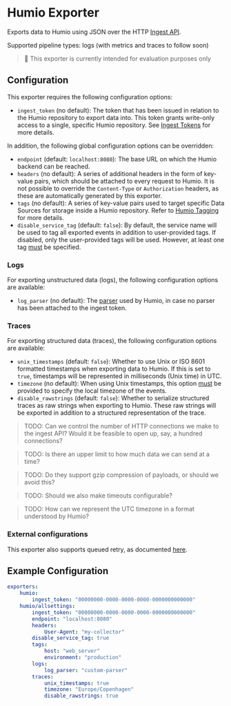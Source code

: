 # Humio Exporter
Exports data to Humio using JSON over the HTTP [Ingest API](https://docs.humio.com/reference/api/ingest/).

Supported pipeline types: logs (with metrics and traces to follow soon)

> :construction: This exporter is currently intended for evaluation purposes only

## Configuration
This exporter requires the following configuration options:

- `ingest_token` (no default): The token that has been issued in relation to the Humio repository to export data into. This token grants write-only access to a single, specific Humio repository. See [Ingest Tokens](https://docs.humio.com/docs/ingesting-data/ingest-tokens/) for more details.

In addition, the following global configuration options can be overridden:

- `endpoint` (default: `localhost:8080`): The base URL on which the Humio backend can be reached.
- `headers` (no default): A series of additional headers in the form of key-value pairs, which should be attached to every request to Humio. It is not possible to override the `Content-Type` or `Authorization` headers, as these are automatically generated by this exporter.
- `tags` (no default): A series of key-value pairs used to target specific Data Sources for storage inside a Humio repository. Refer to [Humio Tagging](https://docs.humio.com/docs/parsers/tagging/) for more details.
- `disable_service_tag` (default: `false`): By default, the service name will be used to tag all exported events in addition to user-provided tags. If disabled, only the user-provided tags will be used. However, at least one tag <u>must</u> be specified.

### Logs
For exporting unstructured data (logs), the following configuration options are available:

- `log_parser` (no default): The [parser](https://docs.humio.com/docs/parsers/) used by Humio, in case no parser has been attached to the ingest token.

### Traces
For exporting structured data (traces), the following configuration options are available:

- `unix_timestamps` (default: `false`): Whether to use Unix or ISO 8601 formatted timestamps when exporting data to Humio. If this is set to `true`, timestamps will be represented in milliseconds (Unix time) in UTC.
- `timezone` (no default): When using Unix timestamps, this option <u>must</u> be provided to specify the local timezone of the events.
- `disable_rawstrings` (default: `false`): Whether to serialize structured traces as raw strings when exporting to Humio. These raw strings will be exported in addition to a structured representation of the trace.

> TODO: Can we control the number of HTTP connections we make to the ingest API? Would it be feasible to open up, say, a hundred connections?

> TODO: Is there an upper limit to how much data we can send at a time?

> TODO: Do they support gzip compression of payloads, or should we avoid this?

> TODO: Should we also make timeouts configurable?

> TODO: How can we represent the UTC timezone in a format understood by Humio?

### External configurations
This exporter also supports queued retry, as documented [here](https://github.com/open-telemetry/opentelemetry-collector/blob/main/exporter/exporterhelper/README.md).

## Example Configuration
```yaml
exporters:
    humio:
        ingest_token: "00000000-0000-0000-0000-0000000000000"
    humio/allsettings:
        ingest_token: "00000000-0000-0000-0000-0000000000000"
        endpoint: "localhost:8080"
        headers:
            User-Agent: "my-collector"
        disable_service_tag: true
        tags:
            host: "web_server"
            environment: "production"
        logs:
            log_parser: "custom-parser"
        traces:
            unix_timestamps: true
            timezone: "Europe/Copenhagen"
            disable_rawstrings: true
```